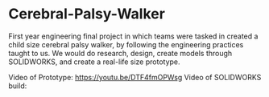 # Cerebral-Palsy-Walker
First year engineering final project in which teams were tasked in created a child size cerebral palsy walker, by following the engineering practices taught to us. We would do research, design, create models through SOLIDWORKS, and create a real-life size prototype.


Video of Prototype: https://youtu.be/DTF4fmOPWsg
Video of SOLIDWORKS build: 
